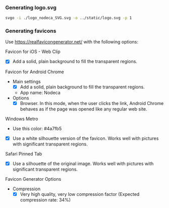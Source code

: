 ### Generating logo.svg

```sh
svgo -i ./logo_nodeca_SVG.svg -o ../static/logo.svg -p 1
```

### Generating favicons

Use https://realfavicongenerator.net/ with the following options:

Favicon for iOS - Web Clip
 - [x] Add a solid, plain background to fill the transparent regions.

Favicon for Android Chrome
 - Main settings
   - [x] Add a solid, plain background to fill the transparent regions.
   - App name: Nodeca
 - Options
   - [x] Browser. In this mode, when the user clicks the link, Android Chrome behaves as if the page was opened like any regular web site. 

Windows Metro
 - Use this color: #4a7fb5
 - [x] Use a white silhouette version of the favicon. Works well with pictures with significant transparent regions.

Safari Pinned Tab
 - [x] Use a silhouette of the original image. Works well with pictures with significant transparent regions.

Favicon Generator Options
 - Compression
   - [x] Very high quality, very low compression factor (Expected compression rate: 34%)
